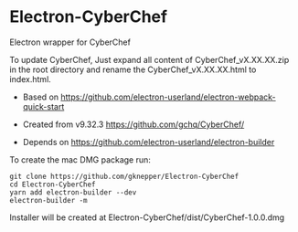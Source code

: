 # Electron-CyberChef

Electron wrapper for CyberChef

To update CyberChef, Just expand all content of CyberChef_vX.XX.XX.zip in the root directory and rename the  CyberChef_vX.XX.XX.html to index.html.

- Based on https://github.com/electron-userland/electron-webpack-quick-start

- Created from v9.32.3 https://github.com/gchq/CyberChef/

- Depends on https://github.com/electron-userland/electron-builder

To create the mac DMG package run:

```
git clone https://github.com/gknepper/Electron-CyberChef
cd Electron-CyberChef
yarn add electron-builder --dev
electron-builder -m 
```
Installer will be created at Electron-CyberChef/dist/CyberChef-1.0.0.dmg
